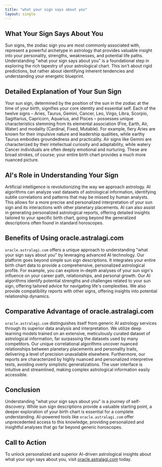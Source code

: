 ```yaml
---
title: "what your sign says about you"
layout: single
---
```


## What Your Sign Says About You

Sun signs, the zodiac sign you are most commonly associated with, represent a powerful archetype in astrology that provides valuable insight into your personality, strengths, weaknesses, and potential life paths.  Understanding "what your sign says about you" is a foundational step in exploring the rich tapestry of your astrological chart.  This isn't about rigid predictions, but rather about identifying inherent tendencies and understanding your energetic blueprint.

## Detailed Explanation of Your Sun Sign

Your sun sign, determined by the position of the sun in the zodiac at the time of your birth, signifies your core identity and essential self. Each of the twelve signs – Aries, Taurus, Gemini, Cancer, Leo, Virgo, Libra, Scorpio, Sagittarius, Capricorn, Aquarius, and Pisces – possesses unique characteristics stemming from its elemental association (Fire, Earth, Air, Water) and modality (Cardinal, Fixed, Mutable).  For example, fiery Aries are known for their impulsive nature and leadership qualities, while earthy Taurus embodies groundedness and practicality. Air signs like Gemini are characterized by their intellectual curiosity and adaptability, while watery Cancer individuals are often deeply emotional and nurturing. These are broad strokes, of course; your entire birth chart provides a much more nuanced picture.

## AI's Role in Understanding Your Sign

Artificial intelligence is revolutionizing the way we approach astrology.  AI algorithms can analyze vast datasets of astrological information, identifying subtle correlations and patterns that may be missed by human analysts. This allows for a more precise and personalized interpretation of your sun sign and its interactions with other planetary placements. AI can also assist in generating personalized astrological reports, offering detailed insights tailored to your specific birth chart, going beyond the generalized descriptions often found in standard horoscopes.

## Benefits of Using oracle.astralagi.com

`oracle.astralagi.com` offers a unique approach to understanding "what your sign says about you" by leveraging advanced AI technology.  Our platform goes beyond simple sun sign descriptions.  It integrates your entire birth chart data to provide a comprehensive, personalized astrological profile.  For example, you can explore in-depth analyses of your sun sign's influence on your career path, relationships, and personal growth. Our AI algorithms identify potential strengths and challenges related to your sun sign, offering tailored advice for navigating life's complexities. We also provide compatibility reports with other signs, offering insights into potential relationship dynamics.

## Comparative Advantage of oracle.astralagi.com

`oracle.astralagi.com` distinguishes itself from generic AI astrology services through its superior data analysis and interpretation. We utilize deep learning models trained on an extensive, meticulously curated dataset of astrological information, far surpassing the datasets used by many competitors. Our unique correlational algorithms uncover nuanced relationships between planetary placements and personality traits, delivering a level of precision unavailable elsewhere. Furthermore, our reports are characterized by highly nuanced and personalized interpretive texts, avoiding overly simplistic generalizations. The user interface is intuitive and streamlined, making complex astrological information easily accessible.

## Conclusion

Understanding "what your sign says about you" is a journey of self-discovery.  While sun sign descriptions provide a valuable starting point, a deeper exploration of your birth chart is essential for a complete understanding.  AI-powered tools like `oracle.astralagi.com` offer unprecedented access to this knowledge, providing personalized and insightful analyses that go far beyond generic horoscopes.

## Call to Action

To unlock personalized and superior AI-driven astrological insights about what your sign says about you, visit [oracle.astralagi.com](https://oracle.astralagi.com) today.